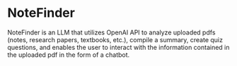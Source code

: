 # NoteFinder
NoteFinder is an LLM that utilizes OpenAI API to analyze uploaded pdfs (notes, research papers, textbooks, etc.), compile a summary, create quiz questions, and enables the user to interact with the information contained in the uploaded pdf in the form of a chatbot.
